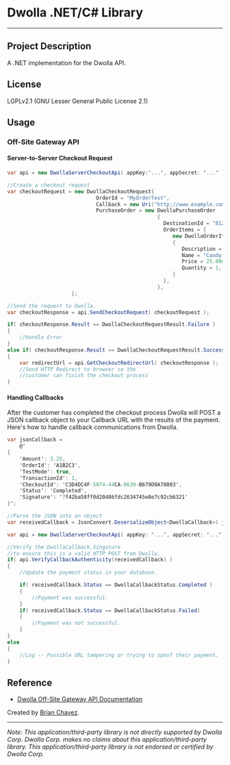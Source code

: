 Dwolla .NET/C# Library
======================
----------------------

Project Description
-------------------
A .NET implementation for the Dwolla API.

License
-------
LGPLv2.1 (GNU Lesser General Public License 2.1)


Usage
-----
### Off-Site Gateway API ###
#### Server-to-Server Checkout Request ####
```csharp
var api = new DwollaServerCheckoutApi( appKey:"...", appSecret: "..." );

//Create a checkout request
var checkoutRequest = new DwollaCheckoutRequest{
                             OrderId = "MyOrderTest",
                             Callback = new Uri("http://www.example.com/order-callback")
                             PurchaseOrder = new DwollaPurchaseOrder
                                                 {
                                                   DestinationId = "812-111-1111",
                                                   OrderItems = { 
                                                      new DwollaOrderItem
                                                      {
                                                         Description = "Expensive Candy Bar",
                                                         Name = "Candy Bar",
                                                         Price = 25.00m,
                                                         Quantity = 1,
                                                      }
                                                   },     
                                                 },
                     };

//Send the request to Dwolla.
var checkoutResponse = api.SendCheckoutRequest( checkoutRequest );

if( checkoutResponse.Result == DwollaCheckoutRequestResult.Failure )
{
    //Handle Error
}
else if( checkoutResponse.Result == DwollaCheckoutRequestResult.Success)
{
    var redirectUrl = api.GetCheckoutRedirectUrl( checkoutResponse );
    //Send HTTP Redirect to browser so the 
    //customer can finish the checkout process
}
```

#### Handling Callbacks ####
After the customer has completed the checkout process Dwolla will POST a JSON callback object to your Callback URL with the results of the payment. Here's how to handle callback communications from Dwolla.

```csharp
var jsonCallback =
    @"
{
    'Amount': 3.25,
    'OrderId': 'A1B2C3',
    'TestMode': true,
    'TransactionId': 1,
    'CheckoutId': 'C3D4DC4F-5074-44CA-8639-B679D0A70803',
    'Status': 'Completed',
    'Signature': '7f42ba58ff0d20486fdc2634745e8e7c92cb6321'
}";

//Parse the JSON into an object
var receivedCallback = JsonConvert.DeserializeObject<DwollaCallback>( jsonCallback );

var api = new DwollaServerCheckoutApi( appKey: "...", appSecret: "..." );

//Verify the DwollaCallback.Singature
//to ensure this is a valid HTTP POST from Dwolla.
if( api.VerifyCallbackAuthenticity(receivedCallback) )
{
    //Update the payment status in your database.

    if( receivedCallback.Status == DwollaCallbackStatus.Completed )
    {
        //Payment was successful.
    }
    if( receivedCallback.Status == DwollaCallbackStatus.Failed)
    {
        //Payment was not successful.
    }
}
else
{
    //Log -- Possible URL tampering or trying to spoof their payment.
}
```

Reference
---------
* [Dwolla Off-Site Gateway API Documentation](https://www.dwolla.com/developers/offsitegateway)


Created by [Brian Chavez](http://bchavez.bitarmory.com).

---

*Note: This application/third-party library is not directly supported by Dwolla Corp.  Dwolla Corp. makes no claims about this application/third-party library.  This application/third-party library is not endorsed or certified by Dwolla Corp.*
